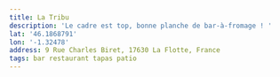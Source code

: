 ```yaml
---
title: La Tribu
description: 'Le cadre est top, bonne planche de bar-à-fromage ! '
lat: '46.1868791'
lon: '-1.32478'
address: 9 Rue Charles Biret, 17630 La Flotte, France
tags: bar restaurant tapas patio
---
```


